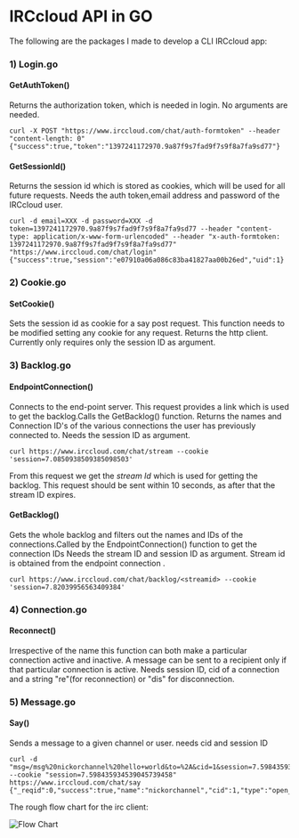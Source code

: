 # IRCcloud API in GO

The following are the packages I made to develop a CLI IRCcloud app:

### 1) Login.go

#### GetAuthToken()
Returns  the authorization token, which is needed in login.
No arguments are needed.
```
curl -X POST "https://www.irccloud.com/chat/auth-formtoken" --header "content-length: 0"
{"success":true,"token":"1397241172970.9a87f9s7fad9f7s9f8a7fa9sd77"}
```

#### GetSessionId()
Returns the session id which is stored as cookies, which will be used for all future requests.
Needs the auth token,email address and password of the IRCcloud user.

```
curl -d email=XXX -d password=XXX -d token=1397241172970.9a87f9s7fad9f7s9f8a7fa9sd77 --header "content-type: application/x-www-form-urlencoded" --header "x-auth-formtoken: 1397241172970.9a87f9s7fad9f7s9f8a7fa9sd77" "https://www.irccloud.com/chat/login"
{"success":true,"session":"e07910a06a086c83ba41827aa00b26ed","uid":1}
```


### 2) Cookie.go
#### SetCookie()
Sets the session id as cookie for a say post request.
This function needs to be modified setting any cookie for any request.
Returns the http client.
Currently only requires only the session ID as argument.


### 3) Backlog.go
#### EndpointConnection()
Connects to the end-point server. This request provides a link which is used to get the backlog.Calls the GetBacklog() function. Returns the names and Connection  ID's of the various connections the user has previously connected to.
Needs the session ID as argument.

```
curl https://www.irccloud.com/chat/stream --cookie 'session=7.0850938509385098503'
```
From this request we get the *stream Id* which is used for getting the backlog. This request should be sent within 10 seconds, as after that the stream ID expires.

####  GetBacklog()
Gets the whole backlog and filters out the names and IDs of the connections.Called by the EndpointConnection() function to get the connection IDs
Needs the stream ID and session ID as argument. Stream id is obtained from the endpoint connection .

```
curl https://www.irccloud.com/chat/backlog/<streamid> --cookie 'session=7.82039956563409384'
```

### 4) Connection.go
####  Reconnect()
Irrespective of the name this function can both make a particular connection active and inactive. A message can be sent to a recipient only if that particular connection is active.
Needs session ID, cid of a connection and a string "re"(for reconnection) or "dis" for disconnection.


### 5) Message.go
#### Say()
Sends a message to a given channel or user.
needs cid and session ID

```curl
curl -d "msg=/msg%20nickorchannel%20hello+world&to=%2A&cid=1&session=7.598435934539045739458" --cookie "session=7.598435934539045739458" https://www.irccloud.com/chat/say
{"_reqid":0,"success":true,"name":"nickorchannel","cid":1,"type":"open_buffer"}
```


The rough flow chart for the irc client:

![Flow Chart](https://drive.google.com/uc?id=1XwZMiY0cEzxfdrRQdqVW05GJWsIp60mz)
